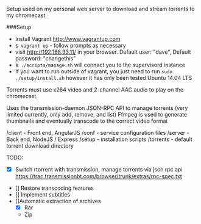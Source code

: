 Setup used on my personal web server to download and stream torrents to my chromecast.

###Setup

 - Install Vagrant http://www.vagrantup.com
 - `$ vagrant up` - follow prompts as necessary
 - visit http://192.168.33.11/ in your browser. Default user: "dave", Default password: "changethis"
 - `$ ./scripts/manage.sh` will connect you to the supervisord instance
 - If you want to run outside of vagrant, you just need to run `sudo ./setup/install.sh` however it has only been tested Ubuntu 14.04 LTS

Torrents must use x264 video and 2-channel AAC audio to play on the chromecast.

Uses the transmission-daemon JSON-RPC API to manage torrents (very limited currently, only add, remove, and list)
Ffmpeg is used to generate thumbnails and eventually transcode to the correct video format

/client - Front end, AngularJS
/conf - service configuration files
/server - Back end, NodeJS / Express
/setup - installation scripts
/torrents - default torrent download directory

TODO:

 - [x] Switch rtorrent with transmission, manage torrents via json rpc api https://trac.transmissionbt.com/browser/trunk/extras/rpc-spec.txt
 - [] Restore transcoding features
 - [] Implement subtitles
 - []Automatic extraction of archives
   - [x] Rar
   - Zip